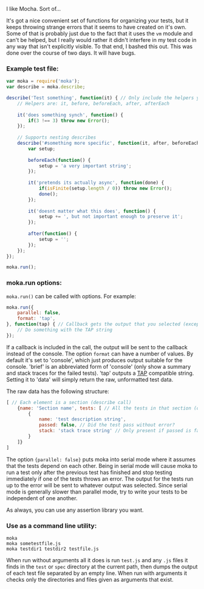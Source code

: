 I like Mocha. Sort of...

It's got a nice convenient set of functions for organizing your tests, but it keeps throwing strange errors that it seems to have created on it's own.
Some of that is probably just due to the fact that it uses the `vm` module and can't be helped, but I really would rather it didn't interfere in my test code in any way that isn't
explicitly visible. To that end, I bashed this out. This was done over the course of two days. It will have bugs.

### Example test file:
```javascript
var moka = require('moka');
var describe = moka.describe;

describe('Test something', function(it) { // Only include the helpers you need
	// Helpers are: it, before, beforeEach, after, afterEach
	
	it('does something synch', function() {
		if(3 !== 3) throw new Error();
	});
	
	// Supports nesting describes
	describe('#something more specific', function(it, after, beforeEach) {
		var setup;
		
		beforeEach(function() {
			setup = 'a very important string';
		});
		
		it('pretends its actually async', function(done) {
			if(isFinite(setup.length / 0)) throw new Error();
			done();
		});
		
		it('doesnt matter what this does', function() {
			setup += ', but not important enough to preserve it';
		});
		
		after(function() {
			setup = '';
		});
	});
});

moka.run();
```

### moka.run options:

`moka.run()` can be called with options. For example:
```javascript
moka.run({
	parallel: false,
	format: 'tap',
}, function(tap) { // Callback gets the output that you selected (except for console output)
	// Do something with the TAP string
});
```

If a callback is included in the call, the output will be sent to the callback instead of the console.
The option `format` can have a number of values. By default it's set to 'console', which just produces output suitable for the console.
'brief' is an abbreviated form of 'console' (only show a summary and stack traces for the failed tests).
'tap' outputs a [TAP](https://github.com/isaacs/node-tap) compatible string. Setting it to 'data' will simply return the raw, unformatted test data.

The raw data has the following structure:
```javascript
[ // Each element is a section (describe call)
	{name: 'Section name', tests: [ // All the tests in that section (only directly, not ones in sub-sections)
		{
			name: 'test description string',
			passed: false, // Did the test pass without error?
			stack: 'stack trace string' // Only present if passed is false
		}
	]}
]
```

The option `{parallel: false}` puts moka into serial mode where it assumes that the tests depend on each other.
Being in serial mode will cause moka to run a test only after the previous test has finished and stop testing immediately if one of the tests throws an error.
The output for the tests run up to the error will be sent to whatever output was selected.
Since serial mode is generally slower than parallel mode, try to write your tests to be independent of one another.

As always, you can use any assertion library you want.

### Use as a command line utility:
```
moka
moka sometestfile.js
moka testdir1 testdir2 testfile.js
```
When run without arguments all it does is run `test.js` and any `.js` files it finds in the `test` or `spec` directory at the current path, then dumps the output of each test file separated by an empty line.
When run with arguments it checks only the directories and files given as arguments that exist.
